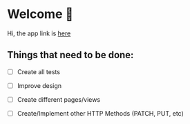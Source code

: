 # Welcome :tophat:

Hi, the app link is [here](https://trello-crud-client.herokuapp.com/)

## Things that need to be done:

- [ ] Create all tests
- [ ] Improve design
- [ ] Create different pages/views
- [ ] Create/Implement other HTTP Methods (PATCH, PUT, etc)

